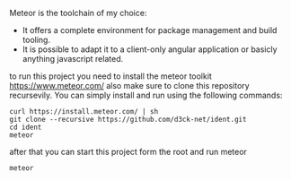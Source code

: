 Meteor is the toolchain of my choice:
+ It offers a complete environment for package management and build tooling.
+ It is  possible to adapt it to a client-only angular application or basicly anything javascript related.



to run this project you need to install the meteor toolkit
https://www.meteor.com/
also make sure to clone this repository recursevily.
You can simply install and run using the following commands:

```
curl https://install.meteor.com/ | sh
git clone --recursive https://github.com/d3ck-net/ident.git
cd ident
meteor
```

after that you can start this project form the root and run meteor
```
meteor
```
